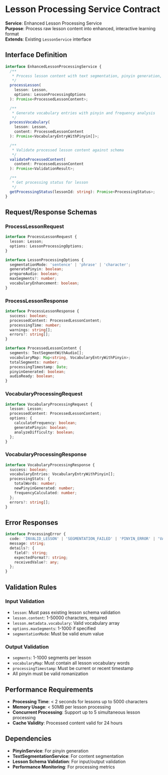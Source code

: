 # Lesson Processing Service Contract

**Service**: Enhanced Lesson Processing Service  
**Purpose**: Process raw lesson content into enhanced, interactive learning format  
**Extends**: Existing `LessonService` interface

## Interface Definition

```typescript
interface EnhancedLessonProcessingService {
  /**
   * Process lesson content with text segmentation, pinyin generation, and audio preparation
   */
  processLesson(
    lesson: Lesson,
    options: LessonProcessingOptions
  ): Promise<ProcessedLessonContent>;

  /**
   * Generate vocabulary entries with pinyin and frequency analysis  
   */
  processVocabulary(
    lesson: Lesson,
    content: ProcessedLessonContent
  ): Promise<VocabularyEntryWithPinyin[]>;

  /**
   * Validate processed lesson content against schema
   */
  validateProcessedContent(
    content: ProcessedLessonContent
  ): Promise<ValidationResult>;

  /**
   * Get processing status for lesson
   */
  getProcessingStatus(lessonId: string): Promise<ProcessingStatus>;
}
```

## Request/Response Schemas

### ProcessLessonRequest
```typescript
interface ProcessLessonRequest {
  lesson: Lesson;
  options: LessonProcessingOptions;
}

interface LessonProcessingOptions {
  segmentationMode: 'sentence' | 'phrase' | 'character';
  generatePinyin: boolean;
  prepareAudio: boolean;
  maxSegments?: number;
  vocabularyEnhancement: boolean;
}
```

### ProcessLessonResponse
```typescript
interface ProcessLessonResponse {
  success: boolean;
  processedContent: ProcessedLessonContent;
  processingTime: number;
  warnings: string[];
  errors?: string[];
}

interface ProcessedLessonContent {
  segments: TextSegmentWithAudio[];
  vocabularyMap: Map<string, VocabularyEntryWithPinyin>;
  totalSegments: number;
  processingTimestamp: Date;
  pinyinGenerated: boolean;
  audioReady: boolean;
}
```

### VocabularyProcessingRequest
```typescript
interface VocabularyProcessingRequest {
  lesson: Lesson;
  processedContent: ProcessedLessonContent;
  options: {
    calculateFrequency: boolean;
    generatePinyin: boolean;
    analyzeDifficulty: boolean;
  };
}
```

### VocabularyProcessingResponse
```typescript
interface VocabularyProcessingResponse {
  success: boolean;
  vocabularyEntries: VocabularyEntryWithPinyin[];
  processingStats: {
    totalWords: number;
    newPinyinGenerated: number;
    frequencyCalculated: number;
  };
  errors?: string[];
}
```

## Error Responses

```typescript
interface ProcessingError {
  code: 'INVALID_LESSON' | 'SEGMENTATION_FAILED' | 'PINYIN_ERROR' | 'VALIDATION_ERROR';
  message: string;
  details?: {
    field?: string;
    expectedFormat?: string;
    receivedValue?: any;
  };
}
```

## Validation Rules

### Input Validation
- `lesson`: Must pass existing lesson schema validation
- `lesson.content`: 1-50000 characters, required
- `lesson.metadata.vocabulary`: Valid vocabulary array  
- `options.maxSegments`: 1-1000 if specified
- `segmentationMode`: Must be valid enum value

### Output Validation
- `segments`: 1-1000 segments per lesson
- `vocabularyMap`: Must contain all lesson vocabulary words
- `processingTimestamp`: Must be current or recent timestamp
- All pinyin must be valid romanization

## Performance Requirements

- **Processing Time**: < 2 seconds for lessons up to 5000 characters
- **Memory Usage**: < 50MB per lesson processing
- **Concurrent Processing**: Support up to 5 simultaneous lesson processing
- **Cache Validity**: Processed content valid for 24 hours

## Dependencies

- **PinyinService**: For pinyin generation
- **TextSegmentationService**: For content segmentation  
- **Lesson Schema Validation**: For input/output validation
- **Performance Monitoring**: For processing metrics